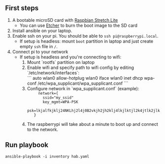 
## First steps

1. A bootable microSD card with [Raspbian Stretch Lite](https://www.raspberrypi.org/downloads/raspbian/)
   * You can use [Etcher](https://www.balena.io/etcher/) to burn the boot image to the SD card
2. Install ansible on your laptop.
3. Enable ssh on your pi. You should be able to `ssh pi@raspberrypi.local`.
   * If setup is headless: mount `boot` partition in laptop and just create empty `ssh` file in `/`.
4. Connect pi to your network
   * If setup is headless and you're connecting to wifi:
	    <ol>
		  <li>Mount `rootfs` partition on laptop</li>
      <li>Enable wifi and specify path to wifi config by editing `/etc/network/interfaces`:</li>
		  ```
		  auto wlan0
		  allow-hotplug wlan0
		  iface wlan0 inet dhcp
      		wpa-conf /etc/wpa_supplicant/wpa_supplicant.conf
	  	```
			</li>
		  <li>Configure network in `wpa_supplicant.conf` (example):
		  <code> 
		  network={
 	  		ssid="my_ssid"
   			key_mgmt=WPA-PSK
   			psk=lkjalfkjklj24NKLhj2l4j0B2vkjh2jh2klj4lkjlktjl2k4jtlk2jlk
  		}
  		</code></li>
		  <li>The raspberrypi will take about a minute to boot up and connect to the network.</li>
			</ol>

## Run playbook

`ansible-playbook -i inventory hab.yaml`
